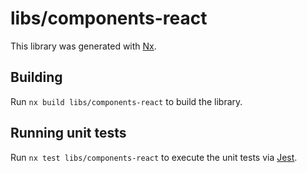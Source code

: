 # libs/components-react

This library was generated with [Nx](https://nx.dev).

## Building

Run `nx build libs/components-react` to build the library.

## Running unit tests

Run `nx test libs/components-react` to execute the unit tests via [Jest](https://jestjs.io).
